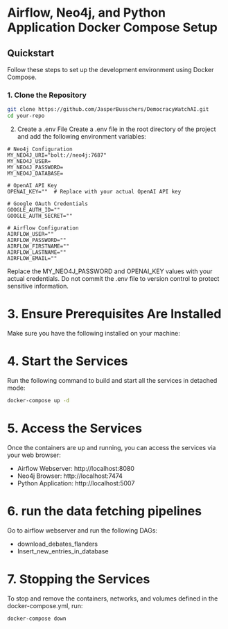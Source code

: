 # Airflow, Neo4j, and Python Application Docker Compose Setup

## Quickstart

Follow these steps to set up the development environment using Docker Compose.

### 1. Clone the Repository

```bash
git clone https://github.com/JasperBusschers/DemocracyWatchAI.git
cd your-repo
```

2. Create a .env File
Create a .env file in the root directory of the project and add the following environment variables:

```env
# Neo4j Configuration
MY_NEO4J_URI="bolt://neo4j:7687"
MY_NEO4J_USER=
MY_NEO4J_PASSWORD=
MY_NEO4J_DATABASE=

# OpenAI API Key
OPENAI_KEY=""  # Replace with your actual OpenAI API key

# Google OAuth Credentials
GOOGLE_AUTH_ID=""
GOOGLE_AUTH_SECRET=""

# Airflow Configuration
AIRFLOW_USER=""
AIRFLOW_PASSWORD=""
AIRFLOW_FIRSTNAME=""
AIRFLOW_LASTNAME=""
AIRFLOW_EMAIL=""
```
Replace the MY_NEO4J_PASSWORD and OPENAI_KEY values with your actual credentials.
Do not commit the .env file to version control to protect sensitive information.
# 3. Ensure Prerequisites Are Installed
Make sure you have the following installed on your machine:

# 4. Start the Services
Run the following command to build and start all the services in detached mode:

```bash
docker-compose up -d
```
# 5. Access the Services
Once the containers are up and running, you can access the services via your web browser:
- Airflow Webserver: http://localhost:8080
- Neo4j Browser: http://localhost:7474
- Python Application: http://localhost:5007

# 6. run the data fetching pipelines
Go to airflow webserver and run the following DAGs:
- download_debates_flanders
- Insert_new_entries_in_database

# 7. Stopping the Services
To stop and remove the containers, networks, and volumes defined in the docker-compose.yml, run:

```bash
docker-compose down
```
